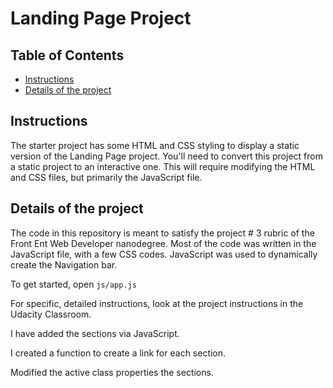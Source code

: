 # Landing Page Project

## Table of Contents

* [Instructions](#instructions)
* [Details of the project](#details)

## Instructions

The starter project has some HTML and CSS styling to display a static version of the Landing Page project. You'll need to convert this project from a static project to an interactive one. This will require modifying the HTML and CSS files, but primarily the JavaScript file.


## Details of the project

The code in this repository is meant to satisfy the project # 3 rubric of the Front Ent Web Developer nanodegree. Most of the code was written in the JavaScript file, with a few CSS codes. JavaScript was used to dynamically create the Navigation bar.


To get started, open `js/app.js` 

For specific, detailed instructions, look at the project instructions in the Udacity Classroom.

I have added the sections via JavaScript.

I created a function to create a link for each section.

Modified the active class properties the sections.




